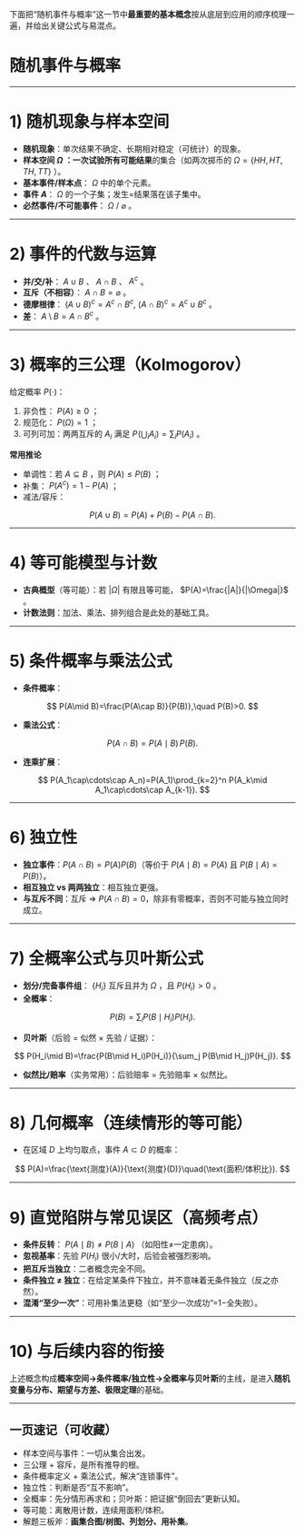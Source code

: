 下面把“随机事件与概率”这一节中**最重要的基本概念**按从底层到应用的顺序梳理一遍，并给出关键公式与易混点。
# 随机事件与概率
---

# 1) 随机现象与样本空间

* **随机现象**：单次结果不确定、长期相对稳定（可统计）的现象。
* **样本空间 $\Omega$ **：一次试验**所有可能结果**的集合（如两次掷币的 $\Omega=\{HH,HT,TH,TT\}$ ）。
* **基本事件/样本点**： $\Omega$ 中的单个元素。
* **事件 $A$**： $\Omega$ 的一个子集；发生=结果落在该子集中。
* **必然事件/不可能事件**： $\Omega$ / $\varnothing$ 。

---

# 2) 事件的代数与运算

* **并/交/补**： $A\cup B$ 、 $A\cap B$ 、 $A^c$ 。
* **互斥（不相容）**： $A\cap B=\varnothing$ 。
* **德摩根律**： $(A\cup B)^c=A^c\cap B^c,\ (A\cap B)^c=A^c\cup B^c$ 。
* **差**： $A\setminus B=A\cap B^c$ 。

---

# 3) 概率的三公理（Kolmogorov）

给定概率 $P(\cdot)$：

1. 非负性： $P(A)\ge0$ ；
2. 规范化： $P(\Omega)=1$ ；
3. 可列可加：两两互斥的 $A_i$ 满足 $P\!\left(\bigcup_i A_i\right)=\sum_i P(A_i)$ 。

**常用推论**

* 单调性：若 $A\subseteq B$ ，则 $P(A)\le P(B)$ ；
* 补集： $P(A^c)=1-P(A)$ ；
* 减法/容斥：

$$
P(A\cup B)=P(A)+P(B)-P(A\cap B).
$$

---

# 4) 等可能模型与计数

* **古典概型**（等可能）：若 $|\Omega|$ 有限且等可能， $P(A)=\frac{|A|}{|\Omega|}$ 。
* **计数法则**：加法、乘法、排列组合是此处的基础工具。

---

# 5) 条件概率与乘法公式

* **条件概率**：

$$
P(A\mid B)=\frac{P(A\cap B)}{P(B)},\quad P(B)>0.
$$

* **乘法公式**：

$$
P(A\cap B)=P(A\mid B)\,P(B).
$$
* **连乘扩展**：

$$
P(A_1\cap\cdots\cap A_n)=P(A_1)\prod_{k=2}^n P(A_k\mid A_1\cap\cdots\cap A_{k-1}).
$$

---

# 6) 独立性

* **独立事件**：$P(A\cap B)=P(A)P(B)$（等价于 $P(A\mid B)=P(A)$ 且 $P(B\mid A)=P(B)$）。
* **相互独立 vs 两两独立**：相互独立更强。
* **与互斥不同**：互斥 ⇒ $P(A\cap B)=0$，除非有零概率，否则不可能与独立同时成立。

---

# 7) 全概率公式与贝叶斯公式

* **划分/完备事件组**： $\{H_i\}$ 互斥且并为 $\Omega$ ，且 $P(H_i)>0$ 。
* **全概率**：

$$
P(B)=\sum_i P(B\mid H_i)P(H_i).
$$
* **贝叶斯**（后验 = 似然 × 先验 / 证据）：

$$
P(H_i\mid B)=\frac{P(B\mid H_i)P(H_i)}{\sum_j P(B\mid H_j)P(H_j)}.
$$
* **似然比/赔率**（实务常用）：后验赔率 = 先验赔率 × 似然比。

---

# 8) 几何概率（连续情形的等可能）

* 在区域 $D$ 上均匀取点，事件 $A\subset D$ 的概率：

$$
P(A)=\frac{\text{测度}(A)}{\text{测度}(D)}\quad(\text{面积/体积比}).
$$

---

# 9) 直觉陷阱与常见误区（高频考点）

* **条件反转**： $P(A\mid B)\neq P(B\mid A)$ （如阳性≠一定患病）。
* **忽视基率**：先验 $P(H_i)$ 很小/大时，后验会被强烈影响。
* **把互斥当独立**：二者概念完全不同。
* **条件独立 ≠ 独立**：在给定某条件下独立，并不意味着无条件独立（反之亦然）。
* **混淆“至少一次”**：可用补集法更稳（如“至少一次成功”=1−全失败）。

---

# 10) 与后续内容的衔接

上述概念构成**概率空间→条件概率/独立性→全概率与贝叶斯**的主线，是进入**随机变量与分布、期望与方差、极限定理**的基础。

---

## 一页速记（可收藏）

* 样本空间与事件：一切从集合出发。
* 三公理 + 容斥，是所有推导的根。
* 条件概率定义 + 乘法公式，解决“连锁事件”。
* 独立性：判断是否“互不影响”。
* 全概率：先分情形再求和；贝叶斯：把证据“倒回去”更新认知。
* 等可能：离散用计数，连续用面积/体积。
* 解题三板斧：**画集合图/树图、列划分、用补集**。


